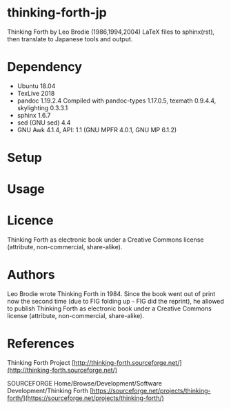 

# thinking-forth-jp

Thinking Forth by Leo Brodie (1986,1994,2004)
LaTeX files to sphinx(rst), then translate to Japanese
tools and output.

# Dependency
- Ubuntu 18.04
- TexLive 2018
- pandoc 1.19.2.4 Compiled with pandoc-types 1.17.0.5, texmath 0.9.4.4, skylighting 0.3.3.1
- sphinx 1.6.7
- sed (GNU sed) 4.4
- GNU Awk 4.1.4, API: 1.1 (GNU MPFR 4.0.1, GNU MP 6.1.2)

# Setup

# Usage

# Licence
Thinking Forth as electronic book under a Creative Commons license (attribute, non-commercial, share-alike).

# Authors
Leo Brodie wrote Thinking Forth in 1984.
Since the book went out of print now the second time (due to FIG folding up - FIG did the reprint),
he allowed to publish Thinking Forth as electronic book under a Creative Commons license (attribute, non-commercial, share-alike).

# References
Thinking Forth Project
[http://thinking-forth.sourceforge.net/](http://thinking-forth.sourceforge.net/)

SOURCEFORGE
Home/Browse/Development/Software Development/Thinking Forth 
[https://sourceforge.net/projects/thinking-forth/](https://sourceforge.net/projects/thinking-forth/)